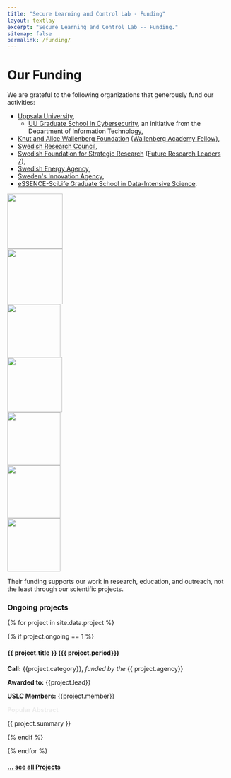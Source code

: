 ```yaml
---
title: "Secure Learning and Control Lab - Funding"
layout: textlay
excerpt: "Secure Learning and Control Lab -- Funding."
sitemap: false
permalink: /funding/
---
```


# Our Funding
We are grateful to the following organizations that generously fund our activities:
- [Uppsala University](http://www.it.uu.se),
	- [UU Graduate School in Cybersecurity](http://www.it.uu.se/research/research-arenas/security/graduate_school), an initiative from the Department of Information Technology,
- [Knut and Alice Wallenberg Foundation](https://kaw.wallenberg.org/) ([Wallenberg Academy Fellow](https://kaw.wallenberg.org/en/andre-teixeira)), 
- [Swedish Research Council](https://www.vr.se), 
- [Swedish Foundation for Strategic Research](https://strategiska.se) ([Future Research Leaders 7](https://strategiska.se/en/research/ongoing-research/framtidens-forskningsledare-7/)),
- [Swedish Energy Agency](https://www.energimyndigheten.se/en/),
- [Sweden's Innovation Agency](https://www.vinnova.se/en/),
- [eSSENCE-SciLife Graduate School in Data-Intensive Science](https://essenceofescience.se/graduate-school/).

<div class="row">

<div class="col-sm-2 clearfix vcenter">
<img src="{{ "" | relative_url }}/images/logopic/UU_logo_4f125px.png" style="width: 125px">

</div>

<div class="col-sm-2 clearfix vcenter">
<img src="{{ "" | relative_url }}/images/logopic/KAW_Logotype_Large.png" style="width: 125px">

</div>

<div class="col-sm-2 clearfix vcenter">
<img src="{{ "" | relative_url }}/images/logopic/svart_fyrkant_eng.png" style="width: 120px">

</div>

<div class="col-sm-2 clearfix vcenter">
<img src="{{ "" | relative_url }}/images/logopic/ssf_gb_rgb-300x247.png" style="width: 124px">
</div>
</div>

<div class="row">

<div class="col-sm-2 clearfix vcenter">
<img src="{{ "" | relative_url }}/images/logopic/energimyndigheten_engelsklogo_rgb.png" style="width: 120px">
</div>

<div class="col-sm-2 clearfix vcenter">
<img src="{{ "" | relative_url }}/images/logopic/Vinnova_green_payoff_ENG_RGB.png" style="width: 120px">
</div>

<div class="col-sm-2 clearfix vcenter">
<img src="{{ "" | relative_url }}/images/logopic/LOGO_essence.png" style="width: 120px">
</div>


</div>

Their funding supports our work in research, education, and outreach, not the least through our scientific projects.

### Ongoing projects

{% for project in site.data.project %}

{% if project.ongoing == 1 %}
<div class="row">
<div class="well">

#### {{ project.title }} ({{ project.period}})

**Call:** {{project.category}}, *funded by the* {{ project.agency}}

**Awarded to:** {{project.lead}}

**USLC Members:** {{project.member}}

<a data-toggle="collapse" href="#{{project.key}}-bib"  class="btn-abstract" style="text-decoration:none; color:#ebebeb; hover:#ebebeb;" role="button" aria-expanded="false">**Popular Abstract**</a>
<div class="collapse" id="{{project.key}}-bib"><div class="well-abs">
{{ project.summary }}
</div></div>
</div>
</div>

{% endif %}

{% endfor %}


<h4><a href="{{ "" | relative_url }}/allprojects.html">... see all Projects</a></h4>
